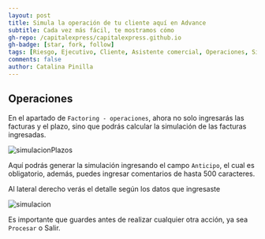 ```yaml
---
layout: post
title: Simula la operación de tu cliente aquí en Advance
subtitle: Cada vez más fácil, te mostramos cómo
gh-repo: /capitalexpress/capitalexpress.github.io
gh-badge: [star, fork, follow]
tags: [Riesgo, Ejecutivo, Cliente, Asistente comercial, Operaciones, Simulación]
comments: false
author: Catalina Pinilla
---
```


## Operaciones

En el apartado de `Factoring - operaciones`, ahora no solo ingresarás las facturas y el plazo, sino que podrás calcular la simulación de las facturas ingresadas.

![simulacionPlazos](https://cdn.capitalexpress.cl/img/simulacion-plazos.jpg)

Aquí podrás generar la simulación ingresando el campo `Anticipo`, el cual es obligatorio, además, puedes ingresar comentarios de hasta 500 caracteres.

Al lateral derecho verás el detalle según los datos que ingresaste

![simulacion](https://cdn.capitalexpress.cl/img/simulacion.jpg)

Es importante que guardes antes de realizar cualquier otra acción, ya sea `Procesar` o Salir.
